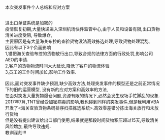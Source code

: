 本次突发事件个人总结和应对方案<br>

<br>
进出口单证系统是加密的<br>
疫情恢复初期,大量快递进入深圳机场快件监管中心,由于人员和设备有限,出口货物清关进度受阻, 导致爆仓,<br>
 	主要原因是有大量海关布控的查验货物没法高效拣选处理,导致货物处理混乱,<br>
因此有以下3个负面影响 <br>
1,错把海关查验布控的货物放行出口,导致合规的法律方面的行政处罚,影响公司AEO的申请. <br>
2,客户的货物物流时间大大延长,降低了客户的物流体验 <br>
3,员工的工作时间加长,影响工作效率. <br>
<br>
因此,面对突发事件缺少预测,缺少高效方法,处理突发事件的模型还是之前正常情况下的旧的运营模型, 没有新的应对方案和高效率的方法,<br>在面对突发大量货物爆仓问题,资源有限的情况下,必然会发生现场手忙脚乱的现象. <br>
2017年7月,TNT曾经受加密病毒的影响,我也碰到同样的突发事件,但是我利用VBA开发了<海关查验货物条码排序扫描拣选系统>.高效零差错分拣出海关放行和未放行货物<br>
但是没有提出建议给出口部门使用,结果就是那段时间货物积压超过15天,导致清关风险增加,最终导致违规. <br>
教训深刻!!!<br>
